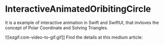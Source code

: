 # InteractiveAnimatedOribitingCircle
It is a example of interactive animation in Swift and SwiftUI, that invloves the concept of Polar Coordinate and Solving Triangles.

![[ezgif.com-video-to-gif.gif]]
Find the details at this medium article: 